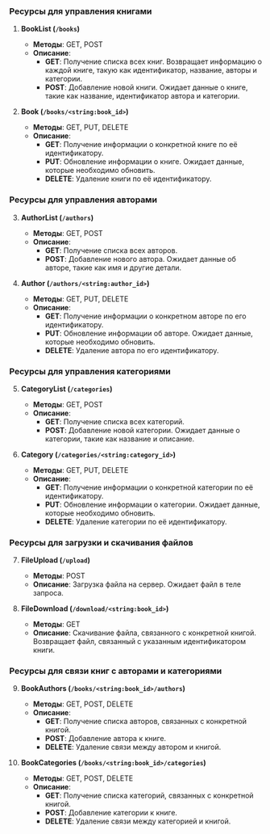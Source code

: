
### Ресурсы для управления книгами

1. **BookList (`/books`)**
   - **Методы**: GET, POST
   - **Описание**: 
     - **GET**: Получение списка всех книг. Возвращает информацию о каждой книге, такую как идентификатор, название, авторы и категории.
     - **POST**: Добавление новой книги. Ожидает данные о книге, такие как название, идентификатор автора и категории.

2. **Book (`/books/<string:book_id>`)**
   - **Методы**: GET, PUT, DELETE
   - **Описание**: 
     - **GET**: Получение информации о конкретной книге по её идентификатору.
     - **PUT**: Обновление информации о книге. Ожидает данные, которые необходимо обновить.
     - **DELETE**: Удаление книги по её идентификатору.

### Ресурсы для управления авторами

3. **AuthorList (`/authors`)**
   - **Методы**: GET, POST
   - **Описание**: 
     - **GET**: Получение списка всех авторов.
     - **POST**: Добавление нового автора. Ожидает данные об авторе, такие как имя и другие детали.

4. **Author (`/authors/<string:author_id>`)**
   - **Методы**: GET, PUT, DELETE
   - **Описание**: 
     - **GET**: Получение информации о конкретном авторе по его идентификатору.
     - **PUT**: Обновление информации об авторе. Ожидает данные, которые необходимо обновить.
     - **DELETE**: Удаление автора по его идентификатору.

### Ресурсы для управления категориями

5. **CategoryList (`/categories`)**
   - **Методы**: GET, POST
   - **Описание**: 
     - **GET**: Получение списка всех категорий.
     - **POST**: Добавление новой категории. Ожидает данные о категории, такие как название и описание.

6. **Category (`/categories/<string:category_id>`)**
   - **Методы**: GET, PUT, DELETE
   - **Описание**: 
     - **GET**: Получение информации о конкретной категории по её идентификатору.
     - **PUT**: Обновление информации о категории. Ожидает данные, которые необходимо обновить.
     - **DELETE**: Удаление категории по её идентификатору.

### Ресурсы для загрузки и скачивания файлов

7. **FileUpload (`/upload`)**
   - **Методы**: POST
   - **Описание**: Загрузка файла на сервер. Ожидает файл в теле запроса.

8. **FileDownload (`/download/<string:book_id>`)**
   - **Методы**: GET
   - **Описание**: Скачивание файла, связанного с конкретной книгой. Возвращает файл, связанный с указанным идентификатором книги.

### Ресурсы для связи книг с авторами и категориями

9. **BookAuthors (`/books/<string:book_id>/authors`)**
   - **Методы**: GET, POST, DELETE
   - **Описание**: 
     - **GET**: Получение списка авторов, связанных с конкретной книгой.
     - **POST**: Добавление автора к книге.
     - **DELETE**: Удаление связи между автором и книгой.

10. **BookCategories (`/books/<string:book_id>/categories`)**
    - **Методы**: GET, POST, DELETE
    - **Описание**: 
      - **GET**: Получение списка категорий, связанных с конкретной книгой.
      - **POST**: Добавление категории к книге.
      - **DELETE**: Удаление связи между категорией и книгой.

